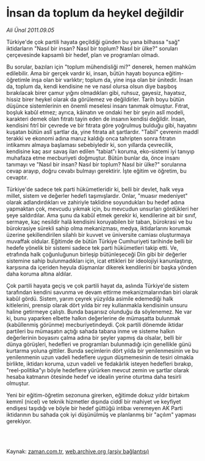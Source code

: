 # İnsan da toplum da heykel değildir

*Ali Ünal 2011.09.05*

<td class="columnist-detail">
<p>Türkiye'de çok partili hayata geçildiği günden bu yana bilhassa "sağ" iktidarların "Nasıl bir insan? Nasıl bir toplum? Nasıl bir ülke?" soruları çerçevesinde kapsamlı bir hedef, plan ve programları olmadı.</p>
<p>
<div id="haberMetinDiv">
<p>Bu sorular, bazıları için "toplum mühendisliği mi?" denerek, hemen mahkûm edilebilir. Ama bir gerçek vardır ki, insan, bütün hayatı boyunca eğitim-öğretimle inşa olan bir varlıktır; toplum da, yine inşa olan bir ünitedir. İnsan da, toplum da, kendi kendisine ne ve nasıl olursa olsun diye başıboş bırakılacak birer çamur yığını olmadıkları gibi, ruhsuz, gayesiz, hayatsız, hissiz birer heykel olarak da görülemez ve değildirler. Tarih boyu bütün düşünce sistemlerinin en önemli meselesi insanı tanımak olmuştur. Fıtrat, boşluk kabûl etmez; ayrıca, kâinatın ve ondaki her bir şeyin aslî modeli, karakteri demek olan fıtratı tayin eden de insanın kendisi değildir. İnsan, kendisini fıtrî bir çevrede ve bir fıtrata göre yoğrulmuş bulduğu gibi, hayatını kuşatan bütün aslî şartlar da, yine fıtrata ait şartlardır. "Tabiî" çevrenin maddî terakki ve ekonomi adına maruz kaldığı onca tahripten sonra fıtratın intikamını almaya başlaması sebebiyledir ki, son yıllarda çevrecilik, kendisine kaç asır savaş ilan edilen "tabiat"ı koruma, eko-sistemi iyi tanıyıp muhafaza etme mecburiyeti doğmuştur. Bütün bunlar da, önce insanı tanımayı ve "Nasıl bir insan? Nasıl bir toplum? Nasıl bir ülke?" sorularına cevap arayıp, doğru cevabı bulmayı gerektirir. İşte eğitim ve öğretim, bu cevaptır.
<p>Türkiye'de sadece tek parti hükümetleridir ki, belli bir devlet, halk veya millet, sistem ve değerler hedefi taşımışlardır. Onlar, "muasır medeniyet" olarak adlandırdıkları ve zahiriyle taklidine soyundukları bu hedef adına yapmaktan çok, mevcudu yıkmak için, bu mevcudun unsurları gördükleri her şeye saldırdılar. Ama şunu da kabûl etmek gerekir ki, kendilerine ait bir sınıf, sermaye, kaç nesildir halâ kendisini koruyabilen bir taban, bürokrasi ve bu bürokrasiye sürekli sahip olma mekanizması, medya, iktidarlarını korumak üzerine şekillendirilen silahlı bir kuvvet ve üniversite camiası oluşturmaya muvaffak oldular. Eğitimde de bütün Türkiye Cumhuriyeti tarihinde belli bir hedefe yönelik bir sistemi sadece tek parti hükümetleri takip etti. Ve, etrafında halk çoğunluğunun birleşip bütünleşeceği Din gibi bir değerler sistemine sahip bulunmadıkları için, icat ettikleri bir ideolojiyi kanunlaştırıp, karşısına da içeriden heyula düşmanlar dikerek kendilerini bir başka yönden daha koruma altına aldılar.
<p>Çok partili hayata geçiş ve çok partili hayat da, aslında Türkiye'de sistem tarafından kendini savunma ve devam ettirme mekanizmalarından biri olarak kabûl gördü. Sistem, yarım çeyrek yüzyılda asimile edemediği halk kitlelerini, prensip olarak dört yılda bir rey kullanmakla kendisinin unsuru haline getirmeye çalıştı. Bunda başarısız olunduğu da söylenemez. Ne var ki, bunu yaparken elbette halkın değerlerine de mümaşatta bulunmak (kabûllenmiş görünme) mecburiyetindeydi. Çok partili dönemde iktidar partileri bu mümaşatın açtığı sahada tabana inme ve sisteme halkın değerlerinin boyasını çalma adına bir şeyler yapmış da olsalar, belli bir dünya görüşleri, hedefleri ve programları bulunmadığı için genellikle günü kurtarma yoluna gittiler. Bunda seçimlerin dört yılda bir yenilenmesinin ve bu yenilenmenin uzun vadeli hedeflere uygun düşmemesinin de tesiri olmakla birlikte, iktidarı koruma, uzun vadeli ve fedakârlık isteyen hedefleri bırakıp, "reel-politika"yı böyle hedeflere yürürken mevcut zemin ve şartlar olarak hesaba katmanın ötesinde hedef ve idealin yerine oturtma daha tesirli olmuştur.
<p>Yeni bir eğitim-öğretim sezonuna girerken, eğitimde dokuz yıldır birtakım kemmî (nicel) ve teknik hizmetler dışında ciddî bir mahiyet ve keyfiyet endişesi taşıdığı ve böyle bir hedef güttüğü intibaı veremeyen AK Parti iktidarının bu sahada çok iyi düşünülmüş ve planlanmış bir "açılım" yapması gerekiyor. </p></p></p></p></div>
</p>


<p><br>
		 </br></p></td>

Kaynak: [zaman.com.tr](http://zaman.com.tr/yazar.do?yazino=1176468), [web.archive.org (arşiv bağlantısı)](http://web.archive.org/web/20111213120642/http://zaman.com.tr:80/yazar.do?yazino=1176468)
